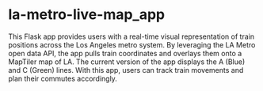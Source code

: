 # la-metro-live-map_app

This Flask app provides users with a real-time visual representation of train positions across the Los Angeles metro system. By leveraging the LA Metro open data API, the app pulls train coordinates and overlays them onto a MapTiler map of LA. The current version of the app displays the A (Blue) and C (Green) lines. With this app, users can track train movements and plan their commutes accordingly.
